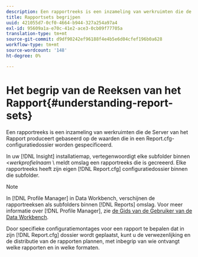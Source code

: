```yaml
---
description: Een rapportreeks is een inzameling van werkruimten die de Server van het Rapport produceert gebaseerd op de waarden die in een Report.cfg- configuratiedossier worden gespecificeerd.
title: Rapportsets begrijpen
uuid: 421055d7-0cf0-4664-b944-327a254a97a4
exl-id: 95609a1a-e70c-41e2-ace3-0cb09f77705a
translation-type: tm+mt
source-git-commit: d9df90242ef96188f4e4b5e6d04cfef196b0a628
workflow-type: tm+mt
source-wordcount: '148'
ht-degree: 0%

---
```


# Het begrip van de Reeksen van het Rapport{#understanding-report-sets}

Een rapportreeks is een inzameling van werkruimten die de Server van het Rapport produceert gebaseerd op de waarden die in een Report.cfg- configuratiedossier worden gespecificeerd.

In uw [!DNL Insight] installatiemap, vertegenwoordigt elke subfolder binnen &lt;*werkprofielnaam* \ meldt omslag een rapportreeks die is gecreeerd. Elke rapportreeks heeft zijn eigen [!DNL Report.cfg] configuratiedossier binnen die subfolder.

>[!NOTE]
>
>In [!DNL Profile Manager] in Data Workbench, verschijnen de rapportreeksen als subfolders binnen [!DNL Reports] omslag. Voor meer informatie over [!DNL Profile Manager], zie [de Gids van de Gebruiker van de Data Workbench](https://docs.adobe.com/content/help/en/data-workbench/using/home.html#Data_Workbench_Help).

Door specifieke configuratiemontages voor een rapport te bepalen dat in zijn [!DNL Report.cfg] dossier wordt geplaatst, kunt u de verwezenlijking en de distributie van de rapporten plannen, met inbegrip van wie ontvangt welke rapporten en in welke formaten.
